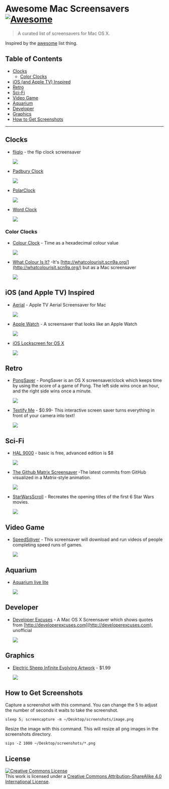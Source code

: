 # Awesome Mac Screensavers [![Awesome](https://cdn.rawgit.com/sindresorhus/awesome/d7305f38d29fed78fa85652e3a63e154dd8e8829/media/badge.svg)](https://github.com/sindresorhus/awesome)

> A curated list of screensavers for Mac OS X.

Inspired by the [awesome](https://github.com/sindresorhus/awesome) list thing.

## Table of Contents

- [Clocks](#clocks)
  - [Color Clocks](#color-clocks)
- [iOS (and Apple TV) Inspired](#ios-and-apple-tv-inspired)
- [Retro](#retro)
- [Sci-Fi](#sci-fi)
- [Video Game](#video-game)
- [Aquarium](#aquarium)
- [Developer](#developer)
- [Graphics](#graphics)
- [How to Get Screenshots](#how-to-get-screenshots)

---

## Clocks

- [fliqlo](http://fliqlo.com/) - the flip clock screensaver

    [![](screenshots/fliqlo.png)](http://fliqlo.com/)

- [Padbury Clock](http://padbury.me/clock/)

    [![](screenshots/padburyClock.png)](http://padbury.me/clock/)

- [PolarClock](http://blog.pixelbreaker.com/polarclock)

    [![](screenshots/polarClock.png)](http://blog.pixelbreaker.com/polarclock)

- [Word Clock](https://www.simonheys.com/wordclock/)

    [![](screenshots/wordClock.png)](https://www.simonheys.com/wordclock/)

### Color Clocks

- [Colour Clock](http://www.clock.lookatjack.com/) - Time as a hexadecimal colour value

    [![](screenshots/colourClock.png)](http://www.clock.lookatjack.com/)

- [What Colour Is It?](https://github.com/Jonic/WhatColourIsIt-ScreenSaver) -It's [http://whatcolourisit.scn9a.org/](http://whatcolourisit.scn9a.org/) but as a Mac screensaver

    [![](screenshots/whatColourIsIt.png)](https://github.com/Jonic/WhatColourIsIt-ScreenSaver)

## iOS (and Apple TV) Inspired

- [Aerial](https://github.com/JohnCoates/Aerial) - Apple TV Aerial Screensaver for Mac

    [![](screenshots/aerial.png)](https://github.com/JohnCoates/Aerial)

- [Apple Watch](http://www.rasmusnielsen.dk/applewatch/) - A screensaver that looks like an Apple Watch

    [![](screenshots/appleWatch.png)](http://www.rasmusnielsen.dk/applewatch/)

- [iOS Lockscreen for OS X](http://littleendiangamestudios.com/project/ios-7-screen-saver/)

    [![](screenshots/iOSLockscreen.png)](http://littleendiangamestudios.com/project/ios-7-screen-saver/)

## Retro

- [PongSaver](http://rogueamoeba.com/freebies/) - PongSaver is an OS X screensaver/clock which keeps time by using the score of a game of Pong. The left side wins once an hour, and the right side wins once a minute.

    [![](screenshots/pongSaver.png)](http://rogueamoeba.com/freebies/)

- [Textify Me](https://itunes.apple.com/us/app/textify-me/id470453599) - $0.99- This interactive screen saver turns everything in front of your camera into text!

    [![](screenshots/textifyMe.png)](https://itunes.apple.com/us/app/textify-me/id470453599)

## Sci-Fi

- [HAL 9000](http://www.halproject.com/) - basic is free, advanced edition is $8

    [![](screenshots/hal9000.png)](http://www.halproject.com/)

- [The Github Matrix Screensaver](https://github.com/winterbe/github-matrix-screensaver) -The latest commits from GitHub visualized in a Matrix-style animation.

    [![](screenshots/githubMatrix.png)](https://github.com/winterbe/github-matrix-screensaver)

- [StarWarsScroll](http://download.cnet.com/StarWarsScroll-Screen-Saver/3000-2257_4-82580.html) - Recreates the opening titles of the first 6 Star Wars movies.

    [![](screenshots/starWarsScroll.png)](http://download.cnet.com/StarWarsScroll-Screen-Saver/3000-2257_4-82580.html)


## Video Game

- [SpeedS@ver](https://github.com/orta/SpeedS-ver) - This screensaver will download and run videos of people completing speed runs of games.

    [![](screenshots/speedS@ver.png)](https://github.com/orta/SpeedS-ver)

## Aquarium

- [Aquarium live lite](https://itunes.apple.com/us/app/aquarium-live-lite-relaxing/id462563503)

    [![](screenshots/aquariumLive.png)](https://itunes.apple.com/us/app/aquarium-live-lite-relaxing/id462563503)

## Developer

- [Developer Excuses](https://github.com/kimar/DeveloperExcuses) - A Mac OS X Screensaver which shows quotes from [http://developerexcuses.com](http://developerexcuses.com), unofficial

    [![](screenshots/developerExcuses.png)](https://github.com/kimar/DeveloperExcuses)

## Graphics

- [Electric Sheep Infinite Evolving Artwork](https://itunes.apple.com/us/app/electric-sheep-infinite-evolving/id444604503) - $1.99

    [![](screenshots/electricSheep.png)](https://itunes.apple.com/us/app/electric-sheep-infinite-evolving/id444604503)

## How to Get Screenshots

Capture a screenshot with this command. You can change the 5 to adjust the number of seconds it waits to take the screenshot.

```
sleep 5; screencapture -m ~/Desktop/screenshots/image.png
```

Resize the image with this command. This will resize all png images in the screenshots directory.

```
sips -Z 1000 ~/Desktop/screenshots/*.png
```

## License

<a rel="license" href="http://creativecommons.org/licenses/by-sa/4.0/"><img alt="Creative Commons License" style="border-width:0" src="https://i.creativecommons.org/l/by-sa/4.0/88x31.png" /></a><br />This work is licensed under a <a rel="license" href="http://creativecommons.org/licenses/by-sa/4.0/">Creative Commons Attribution-ShareAlike 4.0 International License</a>.
